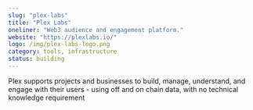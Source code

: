 ```yaml
---
slug: "plex-labs"
title: "Plex Labs"
oneliner: "Web3 audience and engagement platform."
website: "https://plexlabs.io/"
logo: /img/plex-labs-logo.png
category: tools, infrastructure
status: building
---
```


Plex supports projects and businesses to build, manage, understand, and engage with their users - using off and on chain data, with no technical knowledge requirement

